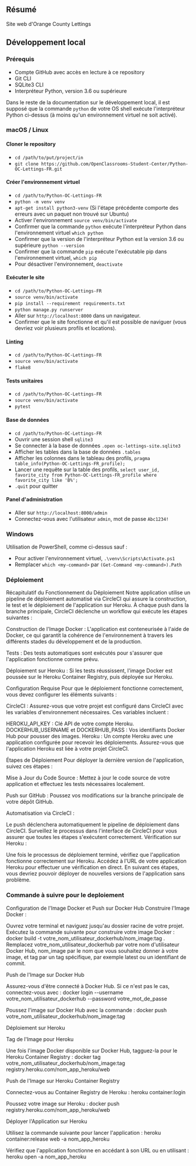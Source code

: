 ## Résumé

Site web d'Orange County Lettings

## Développement local

### Prérequis

- Compte GitHub avec accès en lecture à ce repository
- Git CLI
- SQLite3 CLI
- Interpréteur Python, version 3.6 ou supérieure

Dans le reste de la documentation sur le développement local, il est supposé que la commande `python` de votre OS shell exécute l'interpréteur Python ci-dessus (à moins qu'un environnement virtuel ne soit activé).

### macOS / Linux

#### Cloner le repository

- `cd /path/to/put/project/in`
- `git clone https://github.com/OpenClassrooms-Student-Center/Python-OC-Lettings-FR.git`

#### Créer l'environnement virtuel

- `cd /path/to/Python-OC-Lettings-FR`
- `python -m venv venv`
- `apt-get install python3-venv` (Si l'étape précédente comporte des erreurs avec un paquet non trouvé sur Ubuntu)
- Activer l'environnement `source venv/bin/activate`
- Confirmer que la commande `python` exécute l'interpréteur Python dans l'environnement virtuel
`which python`
- Confirmer que la version de l'interpréteur Python est la version 3.6 ou supérieure `python --version`
- Confirmer que la commande `pip` exécute l'exécutable pip dans l'environnement virtuel, `which pip`
- Pour désactiver l'environnement, `deactivate`

#### Exécuter le site

- `cd /path/to/Python-OC-Lettings-FR`
- `source venv/bin/activate`
- `pip install --requirement requirements.txt`
- `python manage.py runserver`
- Aller sur `http://localhost:8000` dans un navigateur.
- Confirmer que le site fonctionne et qu'il est possible de naviguer (vous devriez voir plusieurs profils et locations).

#### Linting

- `cd /path/to/Python-OC-Lettings-FR`
- `source venv/bin/activate`
- `flake8`

#### Tests unitaires

- `cd /path/to/Python-OC-Lettings-FR`
- `source venv/bin/activate`
- `pytest`

#### Base de données

- `cd /path/to/Python-OC-Lettings-FR`
- Ouvrir une session shell `sqlite3`
- Se connecter à la base de données `.open oc-lettings-site.sqlite3`
- Afficher les tables dans la base de données `.tables`
- Afficher les colonnes dans le tableau des profils, `pragma table_info(Python-OC-Lettings-FR_profile);`
- Lancer une requête sur la table des profils, `select user_id, favorite_city from
  Python-OC-Lettings-FR_profile where favorite_city like 'B%';`
- `.quit` pour quitter

#### Panel d'administration

- Aller sur `http://localhost:8000/admin`
- Connectez-vous avec l'utilisateur `admin`, mot de passe `Abc1234!`

### Windows

Utilisation de PowerShell, comme ci-dessus sauf :

- Pour activer l'environnement virtuel, `.\venv\Scripts\Activate.ps1` 
- Remplacer `which <my-command>` par `(Get-Command <my-command>).Path`

### Déploiement

Récapitulatif du Fonctionnement du Déploiement
Notre application utilise un pipeline de déploiement automatisé via CircleCI qui assure la construction, le test et le déploiement de l'application sur Heroku. À chaque push dans la branche principale, CircleCI déclenche un workflow qui exécute les étapes suivantes :

Construction de l'Image Docker : L'application est conteneurisée à l'aide de Docker, ce qui garantit la cohérence de l'environnement à travers les différents stades du développement et de la production.

Tests : Des tests automatiques sont exécutés pour s'assurer que l'application fonctionne comme prévu.

Déploiement sur Heroku : Si les tests réussissent, l'image Docker est poussée sur le Heroku Container Registry, puis déployée sur Heroku.

Configuration Requise
Pour que le déploiement fonctionne correctement, vous devez configurer les éléments suivants :

CircleCI : Assurez-vous que votre projet est configuré dans CircleCI avec les variables d'environnement nécessaires. Ces variables incluent :

HEROKU_API_KEY : Clé API de votre compte Heroku.
DOCKERHUB_USERNAME et DOCKERHUB_PASS : Vos identifiants Docker Hub pour pousser des images.
Heroku : Un compte Heroku avec une application configurée pour recevoir les déploiements. Assurez-vous que l'application Heroku est liée à votre projet CircleCI.

Étapes de Déploiement
Pour déployer la dernière version de l'application, suivez ces étapes :

Mise à Jour du Code Source : Mettez à jour le code source de votre application et effectuez les tests nécessaires localement.

Push sur GitHub : Poussez vos modifications sur la branche principale de votre dépôt GitHub.

Automatisation via CircleCI :

Le push déclenchera automatiquement le pipeline de déploiement dans CircleCI.
Surveillez le processus dans l'interface de CircleCI pour vous assurer que toutes les étapes s'exécutent correctement.
Vérification sur Heroku :

Une fois le processus de déploiement terminé, vérifiez que l'application fonctionne correctement sur Heroku.
Accédez à l'URL de votre application Heroku pour effectuer une vérification en direct.
En suivant ces étapes, vous devriez pouvoir déployer de nouvelles versions de l'application sans problème.

### Commande à suivre pour le deploiement

Configuration de l'Image Docker et Push sur Docker Hub
Construire l'Image Docker :

Ouvrez votre terminal et naviguez jusqu'au dossier racine de votre projet.
Exécutez la commande suivante pour construire votre image Docker :
docker build -t votre_nom_utilisateur_dockerhub/nom_image:tag .
Remplacez votre_nom_utilisateur_dockerhub par votre nom d'utilisateur Docker Hub, nom_image par le nom que vous souhaitez donner à votre image, et tag par un tag spécifique, par exemple latest ou un identifiant de commit.

Push de l'Image sur Docker Hub 

Assurez-vous d'être connecté à Docker Hub. Si ce n'est pas le cas, connectez-vous avec :
docker login --username votre_nom_utilisateur_dockerhub --password votre_mot_de_passe

Poussez l'image sur Docker Hub avec la commande :
docker push votre_nom_utilisateur_dockerhub/nom_image:tag

Déploiement sur Heroku

Tag de l'Image pour Heroku 

Une fois l'image Docker disponible sur Docker Hub, tagguez-la pour le Heroku Container Registry :
docker tag votre_nom_utilisateur_dockerhub/nom_image:tag registry.heroku.com/nom_app_heroku/web

Push de l'Image sur Heroku Container Registry 

Connectez-vous au Container Registry de Heroku :
heroku container:login

Poussez votre image sur Heroku :
docker push registry.heroku.com/nom_app_heroku/web

Déployer l'Application sur Heroku 

Utilisez la commande suivante pour lancer l'application :
heroku container:release web -a nom_app_heroku

Vérifiez que l'application fonctionne en accédant à son URL ou en utilisant :
heroku open -a nom_app_heroku
